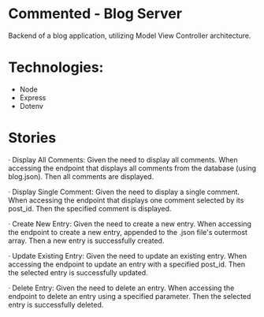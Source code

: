 # Commented - Blog Server

Backend of a blog application, utilizing Model View Controller architecture.

# Technologies:

* Node
* Express
* Dotenv

# Stories

· Display All Comments:
Given the need to display all comments.
When accessing the endpoint that displays all comments from the database (using blog.json).
Then all comments are displayed.

· Display Single Comment:
Given the need to display a single comment.
When accessing the endpoint that displays one comment selected by its post_id.
Then the specified comment is displayed.

· Create New Entry:
Given the need to create a new entry.
When accessing the endpoint to create a new entry, appended to the .json file's outermost array.
Then a new entry is successfully created.

· Update Existing Entry:
Given the need to update an existing entry.
When accessing the endpoint to update an entry with a specified post_id.
Then the selected entry is successfully updated.

· Delete Entry:
Given the need to delete an entry.
When accessing the endpoint to delete an entry using a specified parameter.
Then the selected entry is successfully deleted.
